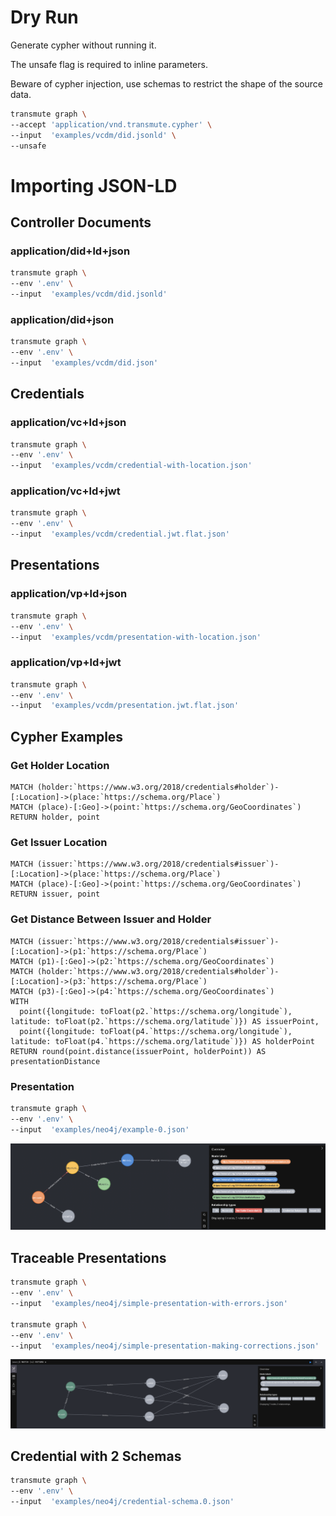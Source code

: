 # Dry Run

Generate cypher without running it.

The unsafe flag is required to inline parameters.

Beware of cypher injection, use schemas to restrict the shape of the source data.

```sh
transmute graph \
--accept 'application/vnd.transmute.cypher' \
--input  'examples/vcdm/did.jsonld' \
--unsafe
```

# Importing JSON-LD

## Controller Documents

### application/did+ld+json

```sh
transmute graph \
--env '.env' \
--input  'examples/vcdm/did.jsonld'
```

### application/did+json

```sh
transmute graph \
--env '.env' \
--input  'examples/vcdm/did.json'
```

## Credentials

### application/vc+ld+json

```sh
transmute graph \
--env '.env' \
--input  'examples/vcdm/credential-with-location.json'
```

### application/vc+ld+jwt

```sh
transmute graph \
--env '.env' \
--input  'examples/vcdm/credential.jwt.flat.json'
```

## Presentations

### application/vp+ld+json

```sh
transmute graph \
--env '.env' \
--input  'examples/vcdm/presentation-with-location.json'
```

### application/vp+ld+jwt

```sh
transmute graph \
--env '.env' \
--input  'examples/vcdm/presentation.jwt.flat.json'
```

## Cypher Examples

### Get Holder Location

```
MATCH (holder:`https://www.w3.org/2018/credentials#holder`)-[:Location]->(place:`https://schema.org/Place`)
MATCH (place)-[:Geo]->(point:`https://schema.org/GeoCoordinates`)
RETURN holder, point
```

### Get Issuer Location

```
MATCH (issuer:`https://www.w3.org/2018/credentials#issuer`)-[:Location]->(place:`https://schema.org/Place`)
MATCH (place)-[:Geo]->(point:`https://schema.org/GeoCoordinates`)
RETURN issuer, point
```

### Get Distance Between Issuer and Holder

```
MATCH (issuer:`https://www.w3.org/2018/credentials#issuer`)-[:Location]->(p1:`https://schema.org/Place`)
MATCH (p1)-[:Geo]->(p2:`https://schema.org/GeoCoordinates`)
MATCH (holder:`https://www.w3.org/2018/credentials#holder`)-[:Location]->(p3:`https://schema.org/Place`)
MATCH (p3)-[:Geo]->(p4:`https://schema.org/GeoCoordinates`)
WITH
  point({longitude: toFloat(p2.`https://schema.org/longitude`), latitude: toFloat(p2.`https://schema.org/latitude`)}) AS issuerPoint,
  point({longitude: toFloat(p4.`https://schema.org/longitude`), latitude: toFloat(p4.`https://schema.org/latitude`)}) AS holderPoint
RETURN round(point.distance(issuerPoint, holderPoint)) AS presentationDistance
```

### Presentation

<!-- 
```sh
npm run transmute -- graph \
--env '.env' \
--input  'examples/neo4j/example-0.json'
```
-->

```sh
transmute graph \
--env '.env' \
--input  'examples/neo4j/example-0.json'
```

<img src="./example-0.png" />

## Traceable Presentations

```sh
transmute graph \
--env '.env' \
--input  'examples/neo4j/simple-presentation-with-errors.json'

transmute graph \
--env '.env' \
--input  'examples/neo4j/simple-presentation-making-corrections.json'

```

<img src="./simple.png" />


## Credential with 2 Schemas

```sh
transmute graph \
--env '.env' \
--input  'examples/neo4j/credential-schema.0.json'

```
